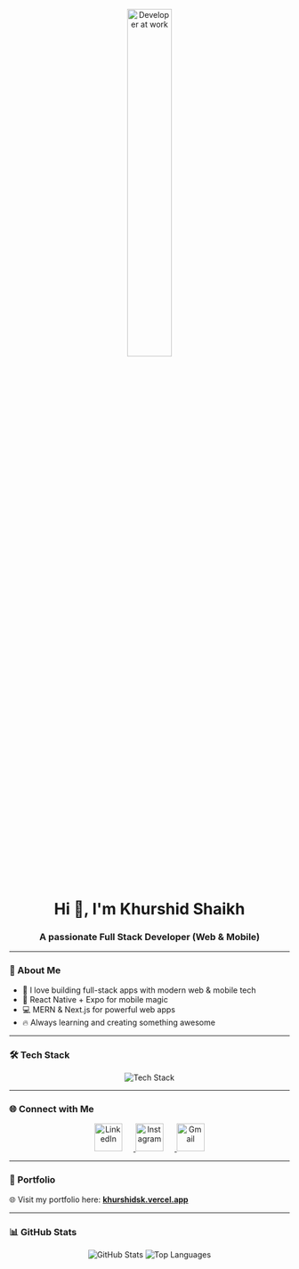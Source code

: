 <p align="center">
  <img src="https://media.giphy.com/media/qgQUggAC3Pfv687qPC/giphy.gif" alt="Developer at work" width="40%" />
</p>

<h1 align="center">Hi 👋, I'm Khurshid Shaikh</h1>
<h3 align="center">A passionate Full Stack Developer (Web & Mobile)</h3>

---

### 🧠 About Me

- 🚀 I love building full-stack apps with modern web & mobile tech  
- 📱 React Native + Expo for mobile magic  
- 💻 MERN & Next.js for powerful web apps  
- 🔥 Always learning and creating something awesome  

---

### 🛠️ Tech Stack

<p align="center">
   <img src="https://skillicons.dev/icons?i=js,ts,react,git,html,css,tailwind,nextjs,nodejs,express,mongodb,mysql,firebase,supabase,python,flask,vscode" alt="Tech Stack" /> 
</p>

---

### 🌐 Connect with Me

<p align="center">
  <a href="https://www.linkedin.com/in/khurshid-shaikh-41b348281/" target="_blank">
    <img src="https://cdn-icons-png.flaticon.com/512/174/174857.png" alt="LinkedIn" width="50" height="50" style="margin-right: 20px;" />
  </a>
  <a href="https://www.instagram.com/khurshid__7/" target="_blank">
    <img src="https://cdn-icons-png.flaticon.com/512/2111/2111463.png" alt="Instagram" width="50" height="50" style="margin-right: 20px;" />
  </a>
  <a href="mailto:khurshidsk7304@gmail.com" target="_blank">
    <img src="https://cdn-icons-png.flaticon.com/512/732/732200.png" alt="Gmail" width="50" height="50" />
  </a>
</p>

---

### 🔗 Portfolio

🌐 Visit my portfolio here: **[khurshidsk.vercel.app](https://khurshidsk.vercel.app)**

---

### 📊 GitHub Stats

<p align="center">
  <img src="https://github-readme-stats.vercel.app/api?username=KhurshidShaikh&show_icons=true&theme=radical" alt="GitHub Stats" />
  <img src="https://github-readme-stats.vercel.app/api/top-langs/?username=KhurshidShaikh&layout=compact&theme=radical" alt="Top Languages" />
</p>
